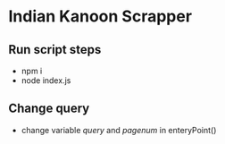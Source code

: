 # Indian Kanoon Scrapper 




## Run script steps

- npm i
- node index.js

## Change query
- change variable *query* and *pagenum* in enteryPoint()
